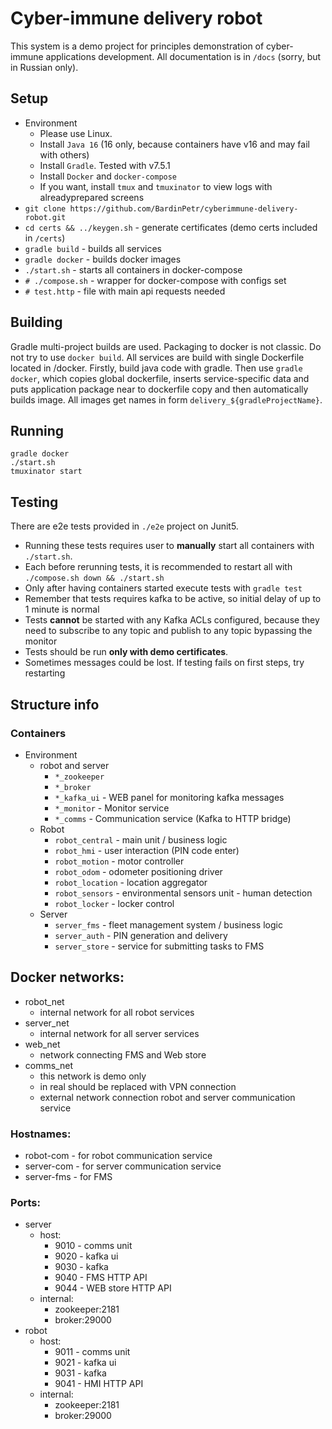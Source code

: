 # Cyber-immune delivery robot

This system is a demo project for principles demonstration of cyber-immune applications development.
All documentation is in `/docs` (sorry, but in Russian only).

## Setup

- Environment
    - Please use Linux.
    - Install `Java 16` (16 only, because containers have v16 and may fail with others)
    - Install `Gradle`. Tested with v7.5.1
    - Install `Docker` and `docker-compose`
    - If you want, install `tmux` and `tmuxinator` to view logs with alreadyprepared screens
- `git clone https://github.com/BardinPetr/cyberimmune-delivery-robot.git`
- `cd certs && ../keygen.sh` - generate certificates (demo certs included in `/certs`)
- `gradle build` - builds all services
- `gradle docker` - builds docker images
- `./start.sh` - starts all containers in docker-compose
- `# ./compose.sh` - wrapper for docker-compose with configs set
- `# test.http` - file with main api requests needed

## Building

Gradle multi-project builds are used.
Packaging to docker is not classic. Do not try to use `docker build`.
All services are build with single Dockerfile located in /docker.
Firstly, build java code with gradle.
Then use `gradle docker`, which copies global dockerfile, inserts service-specific data
and puts application package near to dockerfile copy and then automatically builds image.
All images get names in form `delivery_${gradleProjectName}`.

## Running

```shell
gradle docker
./start.sh
tmuxinator start
```

## Testing

There are e2e tests provided in `./e2e` project on Junit5.

- Running these tests requires user to **manually** start all containers with `./start.sh`.
- Each before rerunning tests, it is recommended to restart all with `./compose.sh down && ./start.sh`
- Only after having containers started execute tests with `gradle test`
- Remember that tests requires kafka to be active, so initial delay of up to 1 minute is normal
- Tests **cannot** be started with any Kafka ACLs configured,
  because they need to subscribe to any topic and publish to any topic bypassing the monitor
- Tests should be run **only with demo certificates**.
- Sometimes messages could be lost. If testing fails on first steps, try restarting

## Structure info

### Containers

- Environment
    - robot and server
        - `*_zookeeper`
        - `*_broker`
        - `*_kafka_ui` - WEB panel for monitoring kafka messages
        - `*_monitor` - Monitor service
        - `*_comms` - Communication service (Kafka to HTTP bridge)
    - Robot
        - `robot_central` - main unit / business logic
        - `robot_hmi` - user interaction (PIN code enter)
        - `robot_motion` - motor controller
        - `robot_odom` - odometer positioning driver
        - `robot_location` - location aggregator
        - `robot_sensors` - environmental sensors unit - human detection
        - `robot_locker` - locker control
    - Server
        - `server_fms` - fleet management system / business logic
        - `server_auth` - PIN generation and delivery
        - `server_store` - service for submitting tasks to FMS

## Docker networks:

- robot_net
    - internal network for all robot services
- server_net
    - internal network for all server services
- web_net
    - network connecting FMS and Web store
- comms_net
    - this network is demo only
    - in real should be replaced with VPN connection
    - external network connection robot and server communication service

### Hostnames:

- robot-com - for robot communication service
- server-com - for server communication service
- server-fms - for FMS

### Ports:

- server
    - host:
        - 9010 - comms unit
        - 9020 - kafka ui
        - 9030 - kafka
        - 9040 - FMS HTTP API
        - 9044 - WEB store HTTP API
    - internal:
        - zookeeper:2181
        - broker:29000
- robot
    - host:
        - 9011 - comms unit
        - 9021 - kafka ui
        - 9031 - kafka
        - 9041 - HMI HTTP API
    - internal:
        - zookeeper:2181
        - broker:29000
